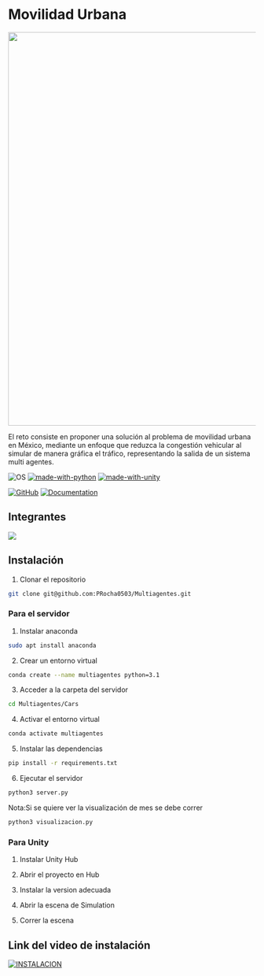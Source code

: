 # Movilidad Urbana

<div>
  <p align="center">
    <img src="https://assetstorev1-prd-cdn.unity3d.com/key-image/f65ca57a-3e3f-4e42-95d5-a11b1011c36c.jpg" width="800"> 
  </p>
</div>

El reto consiste en proponer una solución al problema de movilidad urbana en México, mediante un enfoque que reduzca la congestión vehicular al simular de manera gráfica el tráfico, representando la salida de un sistema multi agentes.

![OS](https://img.shields.io/badge/OS-Linux-red?style=flat&logo=linux)
[![made-with-python](https://img.shields.io/badge/Made%20with-Python%203.1-1f425f.svg?logo=python)](https://www.python.org/)
[![made-with-unity](https://img.shields.io/badge/Made%20with-Unity%202021.4.17f1-1f425f.svg?logo=unity)](https://unity.com/)

[![GitHub](https://img.shields.io/github/license/emalderson/ThePhish)](https://github.com/emalderson/ThePhish/blob/master/LICENSE)
[![Documentation](https://img.shields.io/badge/Documentation-complete-green.svg?style=flat)](https://github.com/emalderson/ThePhish)

## Integrantes

<a href="https://github.com/PRocha0503/Multiagentes/graphs/contributors">
  <img src="https://contrib.rocks/image?repo=PRocha0503/Multiagentes" />
</a>

## Instalación

1. Clonar el repositorio

```bash
git clone git@github.com:PRocha0503/Multiagentes.git
```

### Para el servidor

1. Instalar anaconda

```bash
sudo apt install anaconda
```

2. Crear un entorno virtual

```bash
conda create --name multiagentes python=3.1
```

3. Acceder a la carpeta del servidor

```bash
cd Multiagentes/Cars
```

4. Activar el entorno virtual

```bash
conda activate multiagentes
```

5. Instalar las dependencias

```bash
pip install -r requirements.txt
```

6. Ejecutar el servidor

```bash
python3 server.py
```

Nota:Si se quiere ver la visualización de mes se debe correr

```bash
python3 visualizacion.py
```

### Para Unity

1. Instalar Unity Hub

2. Abrir el proyecto en Hub

3. Instalar la version adecuada

4. Abrir la escena de Simulation

5. Correr la escena

## Link del video de instalación
[![INSTALACION](https://upload.wikimedia.org/wikipedia/commons/thumb/e/e1/Logo_of_YouTube_%282015-2017%29.svg/502px-Logo_of_YouTube_%282015-2017%29.svg.png)](https://www.youtube.com/watch?v=pGF4YNw-fNg)

